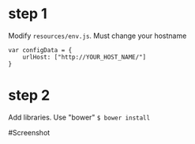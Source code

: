 
# step 1
Modify ```resources/env.js```.  Must change your hostname

	var configData = {    
		urlHost: ["http://YOUR_HOST_NAME/"]
	}


# step 2
Add libraries. Use "bower"
```$ bower install```

#Screenshot
